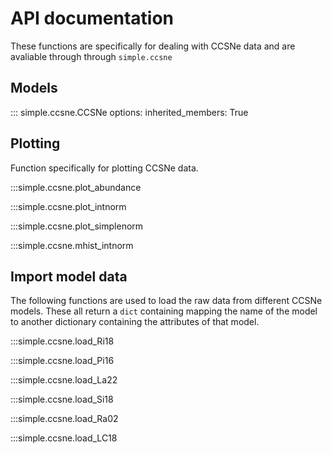 # API documentation

These functions are specifically for dealing with CCSNe data and are 
avaliable through through ``simple.ccsne``

## Models 

::: simple.ccsne.CCSNe
    options:
        inherited_members: True

## Plotting

Function specifically for plotting CCSNe data.

:::simple.ccsne.plot_abundance

:::simple.ccsne.plot_intnorm

:::simple.ccsne.plot_simplenorm

:::simple.ccsne.mhist_intnorm

## Import model data

The following functions are used to load the raw data from different CCSNe models. These all
return a ``dict`` containing mapping the name of the model to another dictionary containing 
the attributes of that model. 

:::simple.ccsne.load_Ri18

:::simple.ccsne.load_Pi16

:::simple.ccsne.load_La22

:::simple.ccsne.load_Si18

:::simple.ccsne.load_Ra02

:::simple.ccsne.load_LC18